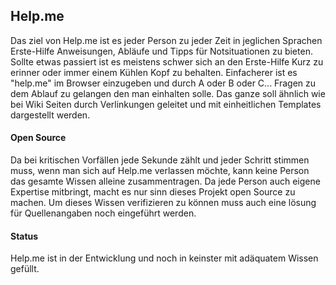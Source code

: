 ## Help.me
Das ziel von Help.me ist es jeder Person zu jeder Zeit in jeglichen Sprachen Erste-Hilfe Anweisungen, Abläufe und Tipps für Notsituationen zu bieten.
Sollte etwas passiert ist es meistens schwer sich an den Erste-Hilfe Kurz zu erinner oder immer einem Kühlen Kopf zu behalten. 
Einfacherer ist es "help.me" im Browser einzugeben und durch A oder B oder C... Fragen zu dem Ablauf zu gelangen den man einhalten solle.
Das ganze soll ähnlich wie bei Wiki Seiten durch Verlinkungen geleitet und mit einheitlichen Templates dargestellt werden.

#### Open Source
Da bei kritischen Vorfällen jede Sekunde zählt und jeder Schritt stimmen muss, wenn man sich auf Help.me verlassen möchte,
kann keine Person das gesamte Wissen alleine zusammentragen. Da jede Person auch eigene Expertise mitbringt, macht es nur
sinn dieses Projekt open Source zu machen. Um dieses Wissen verifizieren zu können muss auch eine lösung für Quellenangaben
noch eingeführt werden.

#### Status
Help.me ist in der Entwicklung und noch in keinster mit adäquatem Wissen gefüllt.
